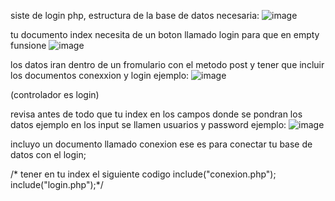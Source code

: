 siste de login php,
estructura de la base de datos necesaria:
![image](https://github.com/user-attachments/assets/2ef399a0-3674-4add-9151-239e651291e6) 

tu documento index necesita de un boton llamado login para que en empty funsione 
![image](https://github.com/user-attachments/assets/1385f7ff-9b41-4dc5-aed2-56721e09ecb0)

los datos iran dentro de un fromulario con el metodo post y tener que incluir los documentos conexxion y login ejemplo:
![image](https://github.com/user-attachments/assets/10e61ce6-a67f-413c-8ee2-1f0362225657)

(controlador es login)


revisa antes de todo que tu index en los campos donde se pondran los datos ejemplo en los input se llamen usuarios y password ejemplo:
![image](https://github.com/user-attachments/assets/fbb94a66-76ab-40a8-b176-09309f85a471)


incluyo un documento llamado conexion ese es para conectar tu base de datos con el login;

/* tener en tu index el siguiente codigo 
include("conexion.php");
include("login.php");*/
